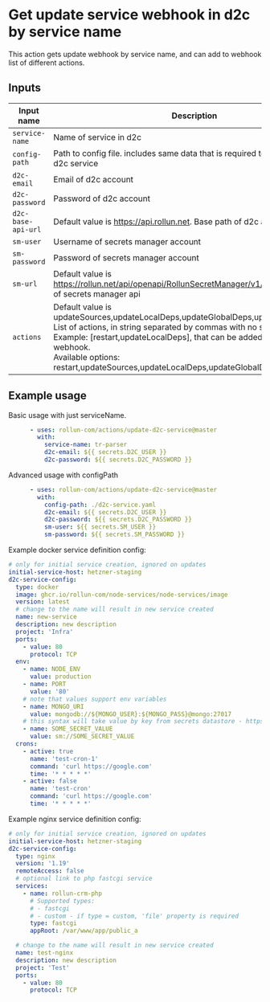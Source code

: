 # Get update service webhook in d2c by service name

This action gets update webhook by service name, and can add to webhook list of different actions.

## Inputs

| Input name         | Description                                                                                                                                                                                                                                                                                                               |
|--------------------|---------------------------------------------------------------------------------------------------------------------------------------------------------------------------------------------------------------------------------------------------------------------------------------------------------------------------|
| `service-name`     | Name of service in d2c                                                                                                                                                                                                                                                                                                    |
| `config-path`      | Path to config file. includes same data that is required to create/update d2c service                                                                                                                                                                                                                                     |
| `d2c-email`        | Email of d2c account                                                                                                                                                                                                                                                                                                      |
| `d2c-password`     | Password of d2c account                                                                                                                                                                                                                                                                                                   |
| `d2c-base-api-url` | Default value is https://api.rollun.net. Base path of d2c api                                                                                                                                                                                                                                                             |
| `sm-user`          | Username of secrets manager account                                                                                                                                                                                                                                                                                       |
| `sm-password`      | Password of secrets manager account                                                                                                                                                                                                                                                                                       |
| `sm-url`           | Default value is https://rollun.net/api/openapi/RollunSecretManager/v1/secrets. Base path of secrets manager api                                                                                                                                                                                                                               |
| `actions`          | Default value is updateSources,updateLocalDeps,updateGlobalDeps,updateVersion.<br>List of actions, in string separated by commas with no spaces.<br>Example: [restart,updateLocalDeps], that can be added to update webhook. <br> Available options: restart,updateSources,updateLocalDeps,updateGlobalDeps,updateVersion |

## Example usage

Basic usage with just serviceName.
```yml
      - uses: rollun-com/actions/update-d2c-service@master
        with:
          service-name: tr-parser
          d2c-email: ${{ secrets.D2C_USER }}
          d2c-password: ${{ secrets.D2C_PASSWORD }}
```

Advanced usage with configPath

```yml
      - uses: rollun-com/actions/update-d2c-service@master
        with:
          config-path: ./d2c-service.yaml
          d2c-email: ${{ secrets.D2C_USER }}
          d2c-password: ${{ secrets.D2C_PASSWORD }}
          sm-user: ${{ secrets.SM_USER }}
          sm-password: ${{ secrets.SM_PASSWORD }}
```


Example docker service definition config:
```yaml
# only for initial service creation, ignored on updates
initial-service-host: hetzner-staging
d2c-service-config:
  type: docker
  image: ghcr.io/rollun-com/node-services/node-services/image
  version: latest
  # change to the name will result in new service created
  name: new-service
  description: new description
  project: 'Infra'
  ports:
    - value: 80
      protocol: TCP
  env:
    - name: NODE_ENV
      value: production
    - name: PORT
      value: '80'
    # note that values support env variables
    - name: MONGO_URI
      value: mongodb://${MONGO_USER}:${MONGO_PASS}@mongo:27017
    # this syntax will take value by key from secrets datastore - https://rollun.net/api/datastore/Secrets
    - name: SOME_SECRET_VALUE
      value: sm://SOME_SECRET_VALUE
  crons:
    - active: true
      name: 'test-cron-1'
      command: 'curl https://google.com'
      time: '* * * * *'
    - active: false
      name: 'test-cron'
      command: 'curl https://google.com'
      time: '* * * * *'

```

Example nginx service definition config:
```yaml
# only for initial service creation, ignored on updates
initial-service-host: hetzner-staging
d2c-service-config:
  type: nginx
  version: '1.19'
  remoteAccess: false
  # optional link to php fastcgi service
  services:
    - name: rollun-crm-php
      # Supported types:
      # - fastcgi
      # - custom - if type = custom, 'file' property is required
      type: fastcgi
      appRoot: /var/www/app/public_a

  # change to the name will result in new service created
  name: test-nginx
  description: new description
  project: 'Test'
  ports:
    - value: 80
      protocol: TCP
```
